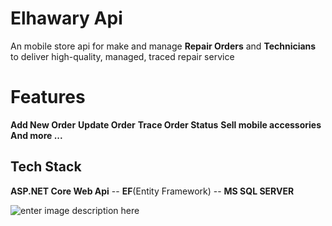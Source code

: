 # Elhawary Api

An mobile store api for make and manage **Repair Orders** and **Technicians** to deliver high-quality, managed, traced repair service


# Features

**Add New Order**
**Update Order**
**Trace Order Status**
**Sell mobile accessories**
**And more ...**

## Tech Stack

**ASP.NET Core  Web Api** -- **EF**(Entity Framework) -- **MS SQL SERVER**


![enter image description here](https://res.cloudinary.com/dmonwjldz/image/upload/v1730839919/Untitled_vlrwwj.jpg)
